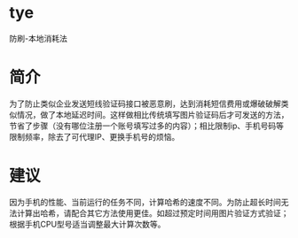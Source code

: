 # tye
防刷-本地消耗法
# 简介
为了防止类似企业发送短线验证码接口被恶意刷，达到消耗短信费用或爆破破解类似情况，做了本地延迟时间。这样做相比传统填写图片验证码后才可发送的方法，节省了步骤（没有哪位注册一个账号填写过多的内容）；相比限制ip、手机号码等限制频率，除去了可代理IP、更换手机号的烦恼。
# 建议
因为手机的性能、当前运行的任务不同，计算哈希的速度不同。为防止超长时间无法计算出哈希，请配合其它方法使用更佳。如超过预定时间用图片验证方式验证；根据手机CPU型号适当调整最大计算次数等。


